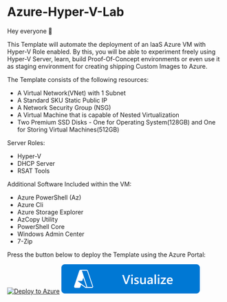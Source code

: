 # Azure-Hyper-V-Lab

Hey everyone 👋

This Template will automate the deployment of an IaaS Azure VM with Hyper-V Role enabled. By this, you will be able to experiment freely using Hyper-V Server, learn,  build Proof-Of-Concept environments or even use it as staging environment for creating shipping Custom Images to Azure.

The Template consists of the following resources:

+ A Virtual Network(VNet) with 1 Subnet
+ A Standard SKU Static Public IP
+ A Network Security Group (NSG)
+ A Virtual Machine that is capable of Nested Virtualization
+ Two Premium SSD Disks - One for Operating System(128GB) and One for Storing Virtual Machines(512GB)

Server Roles:

+ Hyper-V
+ DHCP Server
+ RSAT Tools

Additional Software Included within the VM:

+ Azure PowerShell (Az)
+ Azure Cli
+ Azure Storage Explorer
+ AzCopy Utility
+ PowerShell Core
+ Windows Admin Center
+ 7-Zip

Press the button below to deploy the Template using the Azure Portal:

[![Deploy to Azure](https://aka.ms/deploytoazurebutton)](https://portal.azure.com/#create/Microsoft.Template/uri/https%3A%2F%2Fraw.githubusercontent.com%2Fgeorge-markou%2FAzure-Hyper-V-Lab%2Fmain%2Fmain.json)
[![Visualize](https://raw.githubusercontent.com/Azure/azure-quickstart-templates/master/1-CONTRIBUTION-GUIDE/images/visualizebutton.svg?sanitize=true)](http://armviz.io/#/?load=https%3A%2F%2Fraw.githubusercontent.com%2Fgeorge-markou%2FAzure-Hyper-V-Lab%2Fmain%2Fmain.json)


